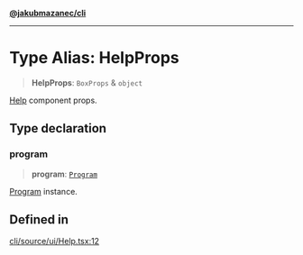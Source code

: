 [**@jakubmazanec/cli**](../README.md)

---

# Type Alias: HelpProps

> **HelpProps**: `BoxProps` & `object`

[Help](../functions/Help.md) component props.

## Type declaration

### program

> **program**: [`Program`](../classes/Program.md)

[Program](../classes/Program.md) instance.

## Defined in

[cli/source/ui/Help.tsx:12](https://github.com/jakubmazanec/tools/blob/077fa4993ebe623b1c463499cc41912353ae6eb1/packages/cli/source/ui/Help.tsx#L12)
